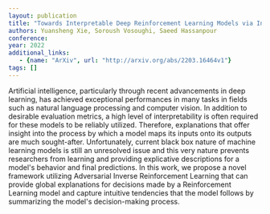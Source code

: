 ```yaml
---
layout: publication
title: "Towards Interpretable Deep Reinforcement Learning Models via Inverse Reinforcement Learning"
authors: Yuansheng Xie, Soroush Vosoughi, Saeed Hassanpour
conference: 
year: 2022
additional_links: 
   - {name: "ArXiv", url: "http://arxiv.org/abs/2203.16464v1"}
tags: []
---
```

Artificial intelligence, particularly through recent advancements in deep
learning, has achieved exceptional performances in many tasks in fields such as
natural language processing and computer vision. In addition to desirable
evaluation metrics, a high level of interpretability is often required for
these models to be reliably utilized. Therefore, explanations that offer
insight into the process by which a model maps its inputs onto its outputs are
much sought-after. Unfortunately, current black box nature of machine learning
models is still an unresolved issue and this very nature prevents researchers
from learning and providing explicative descriptions for a model's behavior and
final predictions. In this work, we propose a novel framework utilizing
Adversarial Inverse Reinforcement Learning that can provide global explanations
for decisions made by a Reinforcement Learning model and capture intuitive
tendencies that the model follows by summarizing the model's decision-making
process.